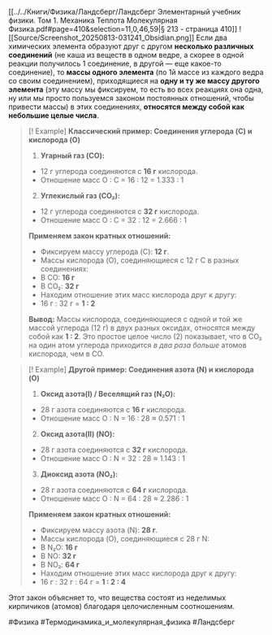 [[../../Книги/Физика/Ландсберг/Ландсберг Элементарный учебник физики. Том 1. Механика Теплота Молекулярная Физика.pdf#page=410&selection=11,0,46,59|§ 213 - страница 410]]
![[Source/Screenshot_20250813-031241_Obsidian.png]]
Если два химических элемента образуют друг с другом **несколько различных соединений** (не каша из веществ в одном ведре, а скорее в одной реакции получилось 1 соединение, в другой — еще какое-то соединение), то **массы одного элемента** (по 1й массе из каждого ведра со своим соединением), приходящиеся на **одну и ту же массу другого элемента** (эту массу мы фиксируем, то есть во всех реакциях она одна, ну или мы просто пользуемся законом постоянных отношений, чтобы привести массы) в этих соединениях, **относятся между собой как небольшие целые числа**.

>[! Example] **Классический пример: Соединения углерода (C) и кислорода (O)**
>1.  **Угарный газ (CO):**
>    *   12 г углерода соединяются с **16 г** кислорода.
>    *   Отношение масс O : C = 16 : 12 = 1.333 : 1
>2.  **Углекислый газ (CO₂):**
>    *   12 г углерода соединяются с **32 г** кислорода.
>    *   Отношение масс O : C = 32 : 12 = 2.666 : 1
>
>**Применяем закон кратных отношений:**
>*   Фиксируем массу углерода (C): **12 г**.
>*   Массы кислорода (O), соединяющиеся с 12 г C в разных соединениях:
>    *   В CO: **16 г**
>    *   В CO₂: **32 г**
>*   Находим отношение этих масс кислорода друг к другу:
 >   *   16 г : 32 г = **1 : 2**
>
>**Вывод:** Массы кислорода, соединяющиеся с одной и той же массой углерода (12 г) в двух разных оксидах, относятся между собой как **1 : 2**. Это простое целое число (2) показывает, что в CO₂ на один атом углерода приходится *в два раза больше* атомов кислорода, чем в CO.

>[! Example] **Другой пример: Соединения азота (N) и кислорода (O)**
>1.  **Оксид азота(I) / Веселящий газ (N₂O):**
>    *   28 г азота соединяются с **16 г** кислорода.
>    *   Отношение масс O : N = 16 : 28 ≈ 0.571 : 1
>2.  **Оксид азота(II) (NO):**
 >   *   28 г азота соединяются с **32 г** кислорода.
>    *   Отношение масс O : N = 32 : 28 ≈ 1.143 : 1
>3.  **Диоксид азота (NO₂):**
 >   *   28 г азота соединяются с **64 г** кислорода.
  >  *   Отношение масс O : N = 64 : 28 ≈ 2.286 : 1
>
>**Применяем закон кратных отношений:**
>*   Фиксируем массу азота (N): **28 г**.
>*   Массы кислорода (O), соединяющиеся с 28 г N:
  >  *   В N₂O: **16 г**
   > *   В NO: **32 г**
   > *   В NO₂: **64 г**
>*   Находим отношение этих масс кислорода друг к другу:
 >   *   16 г : 32 г : 64 г = **1 : 2 : 4**

Этот закон объясняет то, что вещества состоят из неделимых кирпичиков (атомов) благодаря целочисленным соотношениям.

#Физика #Термодинамика_и_молекулярная_физика #Ландсберг  
